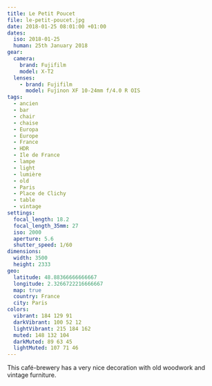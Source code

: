 ```yaml
---
title: Le Petit Poucet
file: le-petit-poucet.jpg
date: 2018-01-25 08:01:00 +01:00
dates:
  iso: 2018-01-25
  human: 25th January 2018
gear:
  camera:
    brand: Fujifilm
    model: X-T2
  lenses:
    - brand: Fujifilm
      model: Fujinon XF 10-24mm f/4.0 R OIS
tags:
  - ancien
  - bar
  - chair
  - chaise
  - Europa
  - Europe
  - France
  - HDR
  - Ile de France
  - lampe
  - light
  - lumière
  - old
  - Paris
  - Place de Clichy
  - table
  - vintage
settings:
  focal_length: 18.2
  focal_length_35mm: 27
  iso: 2000
  aperture: 5.6
  shutter_speed: 1/60
dimensions:
  width: 3500
  height: 2333
geo:
  latitude: 48.88366666666667
  longitude: 2.3266722216666667
  map: true
  country: France
  city: Paris
colors:
  vibrant: 184 129 91
  darkVibrant: 100 52 12
  lightVibrant: 215 184 162
  muted: 148 132 104
  darkMuted: 89 63 45
  lightMuted: 107 71 46
---
```


This café-brewery has a very nice decoration with old woodwork and vintage furniture.
